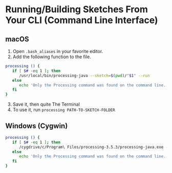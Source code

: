 # Running/Building Sketches From Your CLI (Command Line Interface)

## macOS
1. Open `.bash_aliases` in your favorite editor.
2. Add the following function to the file.

```bash
processing () {
   if [ $# -eq 1 ]; then
      /usr/local/bin/processing-java --sketch=$(pwd)/"$1" --run
   else
      echo 'Only the Processing command was found on the command line. The path to the sketch much also be included.'
   fi
}
```

3. Save it, then quite The Terminal
4. To use it, run `processing PATH-TO-SKETCH-FOLDER`

## Windows (Cygwin)

```bash
processing () {
   if [ $# -eq 1 ]; then
      /cygdrive/c/Program\ Files/processing-3.5.3/processing-java.exe --sketch=$(cygpath -aw .)/"$1" --run
   else
      echo 'Only the Processing command was found on the command line. The path to the sketch much also be included.'
   fi
}
```
